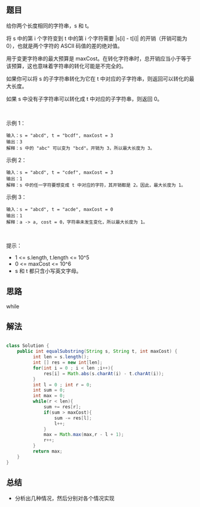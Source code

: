 
## 题目

给你两个长度相同的字符串，s 和 t。

将 s 中的第 i 个字符变到 t 中的第 i 个字符需要 |s[i] - t[i]| 的开销（开销可能为 0），也就是两个字符的 ASCII 码值的差的绝对值。

用于变更字符串的最大预算是 maxCost。在转化字符串时，总开销应当小于等于该预算，这也意味着字符串的转化可能是不完全的。

如果你可以将 s 的子字符串转化为它在 t 中对应的子字符串，则返回可以转化的最大长度。

如果 s 中没有子字符串可以转化成 t 中对应的子字符串，则返回 0。

 

示例 1：

    输入：s = "abcd", t = "bcdf", maxCost = 3
    输出：3
    解释：s 中的 "abc" 可以变为 "bcd"。开销为 3，所以最大长度为 3。
示例 2：

    输入：s = "abcd", t = "cdef", maxCost = 3
    输出：1
    解释：s 中的任一字符要想变成 t 中对应的字符，其开销都是 2。因此，最大长度为 1。
示例 3：

    输入：s = "abcd", t = "acde", maxCost = 0
    输出：1
    解释：a -> a, cost = 0，字符串未发生变化，所以最大长度为 1。
 

提示：

- 1 <= s.length, t.length <= 10^5
- 0 <= maxCost <= 10^6
- s 和 t 都只含小写英文字母。


## 思路

while

## 解法
```java

class Solution {
    public int equalSubstring(String s, String t, int maxCost) {
          int len = s.length();
          int [] res = new int[len];
          for(int i = 0 ; i < len ;i++){
              res[i] = Math.abs(s.charAt(i) - t.charAt(i));
          }
          int l = 0 ; int r = 0;
          int sum = 0;
          int max = 0;
          while(r < len){
              sum += res[r];
              if(sum > maxCost){
                  sum -= res[l];
                  l++;
              }
              max = Math.max(max,r - l + 1);
              r++;
          }
          return max;
    }
}
```

## 总结

- 分析出几种情况，然后分别对各个情况实现 
